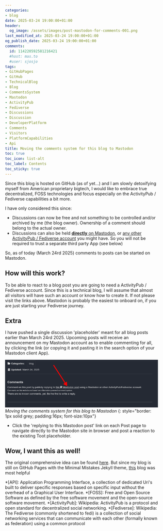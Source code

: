 ```yaml
---
categories:
- blog
date: 2025-03-24 19:00:00+01:00
header:
  og_image: /assets/images/post-mastodon-for-comments-001.png
last_modified_at: 2025-03-24 19:00:00+01:00
og_publish_date: 2025-03-24 19:00:00+01:00
comments:
  id: 114220592581216421
  #host: mas.to
  #user: sjosjo
tags:
- GitHubPages
- GitHub
- TechnicalBlog
- Blog
- CommentsSystem
- Mastodon
- ActivityPub
- Fediverse
- Discussions
- Discussion
- DeveloperPlatform
- Comments
- Visitors
- PlatformCapabilities
- Api
title: Moving the comments system for this blog to Mastodon
toc: true
toc_icon: list-alt
toc_label: Contents
toc_sticky: true
---
```


Since this blog is hosted on GitHub (as of yet...) and I am slowly detoxifying myself from American proprietary bigtech, I would like to embrace true decentralized, FOSS technologies and focus especially on the ActivityPub / Fediverse capabilities a bit more.

I have only considered this since:

* Discussions can now be free and not something to be controlled and/or archived by me (the blog owner). Ownership of a comment should belong to the actual owner.
* Discussions can also be held [**directly** on Mastodon][1], or [any other ActivityPub / Fediverse account][2] you might have. So you will not be required to trust a separate third party App (see below)

So, as of today (March 24rd 2025) comments to posts can be started on Mastodon.

## How will this work?

To be able to react to a blog post you are going to need a ActivityPub / Fediverse account. Since this is a technical blog, I will assume that almost all visitors will have such an account or know how to create it. If not please visit the links above. Mastodon is probably the easiest to onboard on, if you are just starting your Fediverse journey.

## Extra

I have pushed a single discussion 'placeholder' meant for all blog posts earlier than March 24rd 2025. Upcoming posts will receive an announcement on my Mastodon account as to enable commenting for all, by clicking the link (or copying it and pasting it in the search option of your Mastodon client App).

![Moving the comments system for this blog to Mastodon](/assets/images/post-mastodon-for-comments-001.png)
*Moving the comments system for this blog to Mastodon*
{: style="border: 1px solid grey; padding:16px; font-size:10px"}

* Click the 'replying to this Mastodon post' link on each Post page to navigate directly to the Mastodon site in browser and post a reaction to the existing Toot placeholder.

## Wow, I want this as well!

The original comprehensive idea can be found [here][3]. But since my blog is still on GitHub Pages with the Minimal Mistakes Jekyll theme, [this][4] blog was most helpful

<!-- Begin FootNotes -->

[^1]: Placeholder

<!-- End FootNotes -->

<!-- Begin Abbreviations -->

*[API]: Application Programming Interface, a collection of dedicated Uri's built to deliver specific responses based on specific input without the overhead of a Graphical User Interface.
*[FOSS]: Free and Open Source Software as defined by the free software movement and the open-source software movement.
*[ActivityPub]: Wikipedia: ActivityPub is a protocol and open standard for decentralized social networking.
*[Fediverse]: Wikipedia: The Fediverse (commonly shortened to fedi) is a collection of social networking services that can communicate with each other (formally known as federation) using a common protocol

<!-- End Abbreviations -->

<!-- Begin References -->

[1]: https://joinmastodon.org/servers
[2]: https://joinfediverse.wiki/Apps
[3]: https://cassidyjames.com/blog/fediverse-blog-comments-mastodon/
[4]: https://www.fabriziomusacchio.com/blog/2023-07-31-mastodon_blog_comment_system/

<!-- End References -->
